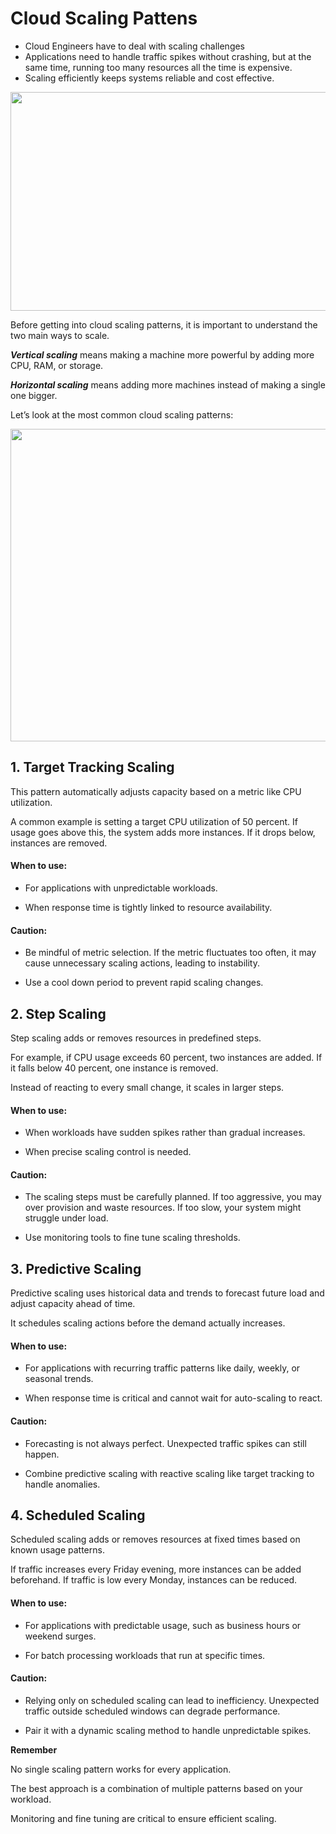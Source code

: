 # Cloud Scaling Pattens

- Cloud Engineers have to deal with scaling challenges
- Applications need to handle traffic spikes without crashing, but at the same time, running too many resources
  all the time is expensive.
- Scaling efficiently keeps systems reliable and cost effective.
  
<img src="https://github.com/user-attachments/assets/3da880a0-da4c-4b28-addc-395e56f4e560" width="550" height="350">



Before getting into cloud scaling patterns, it is important to understand the two main ways to scale.

***Vertical scaling*** means making a machine more powerful by adding more CPU, RAM, or storage.

***Horizontal scaling*** means adding more machines instead of making a single one bigger.

Let’s look at the most common cloud scaling patterns:

<img src="https://github.com/user-attachments/assets/0f80e825-8106-41c5-b32a-daa3f5d201ee" width="750" height="500">

## 1. Target Tracking Scaling

This pattern automatically adjusts capacity based on a metric like CPU utilization.

A common example is setting a target CPU utilization of 50 percent. If usage goes above this, the system adds more instances. If it drops below, instances are removed.

#### When to use:

- For applications with unpredictable workloads.

- When response time is tightly linked to resource availability.

#### Caution: 

- Be mindful of metric selection. If the metric fluctuates too often, it may cause unnecessary scaling actions, leading to instability.

- Use a cool down period to prevent rapid scaling changes.

## 2. Step Scaling
Step scaling adds or removes resources in predefined steps.

For example, if CPU usage exceeds 60 percent, two instances are added. If it falls below 40 percent, one instance is removed.

Instead of reacting to every small change, it scales in larger steps.

#### When to use:

- When workloads have sudden spikes rather than gradual increases.

- When precise scaling control is needed.

#### Caution:

- The scaling steps must be carefully planned. If too aggressive, you may over provision and waste resources. If too slow, your system might struggle under load.

- Use monitoring tools to fine tune scaling thresholds.

## 3. Predictive Scaling

Predictive scaling uses historical data and trends to forecast future load and adjust capacity ahead of time.

It schedules scaling actions before the demand actually increases.

#### When to use:

- For applications with recurring traffic patterns like daily, weekly, or seasonal trends.

- When response time is critical and cannot wait for auto-scaling to react.

#### Caution: 

- Forecasting is not always perfect. Unexpected traffic spikes can still happen.

- Combine predictive scaling with reactive scaling like target tracking to handle anomalies.

## 4. Scheduled Scaling

Scheduled scaling adds or removes resources at fixed times based on known usage patterns.

If traffic increases every Friday evening, more instances can be added beforehand. If traffic is low every Monday, instances can be reduced.

#### When to use:

- For applications with predictable usage, such as business hours or weekend surges.

- For batch processing workloads that run at specific times.

#### Caution:

- Relying only on scheduled scaling can lead to inefficiency. Unexpected traffic outside scheduled windows can degrade performance.

- Pair it with a dynamic scaling method to handle unpredictable spikes.

**Remember**

No single scaling pattern works for every application.

The best approach is a combination of multiple patterns based on your workload.

Monitoring and fine tuning are critical to ensure efficient scaling.
